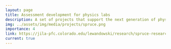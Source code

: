 ```yaml
---
layout: page
title: Assessment development for physics labs
description: A set of projects that support the next generation of physics laboratory assessments and instruction.
img: ../assets/img/media/projects/spruce.png
importance: 4
link: https://jila-pfc.colorado.edu/lewandowski/research/spruce-researchers-0
current: true
---
```



